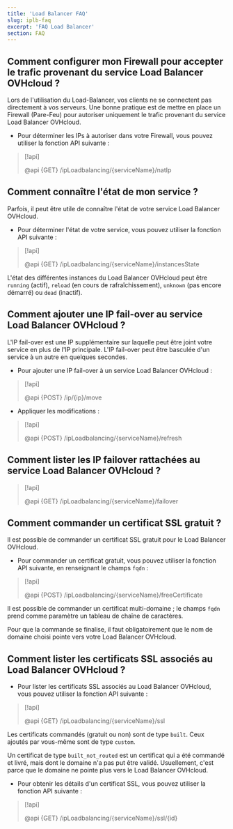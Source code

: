 ```yaml
---
title: 'Load Balancer FAQ'
slug: iplb-faq
excerpt: 'FAQ Load Balancer'
section: FAQ
---
```


## Comment configurer mon Firewall pour accepter le trafic provenant du service Load Balancer OVHcloud ?
Lors de l'utilisation du Load-Balancer, vos clients ne se connectent pas directement à vos serveurs. Une bonne pratique est de mettre en place un Firewall (Pare-Feu) pour autoriser uniquement le trafic provenant du service Load Balancer OVHcloud.

- Pour déterminer les IPs à autoriser dans votre Firewall, vous pouvez utiliser la fonction API suivante :

> [!api]
>
> @api {GET} /ipLoadbalancing/{serviceName}/natIp
> 


## Comment connaître l'état de mon service ?
Parfois, il peut être utile de connaître l'état de votre service Load Balancer OVHcloud.

- Pour déterminer l'état de votre service, vous pouvez utiliser la fonction API suivante :

> [!api]
>
> @api {GET} /ipLoadbalancing/{serviceName}/instancesState
> 

L'état des différentes instances du Load Balancer OVHcloud peut être `running` (actif), `reload` (en cours de rafraîchissement), `unknown` (pas encore démarré) ou `dead` (inactif).


## Comment ajouter une IP fail-over au service Load Balancer OVHcloud ?
L'IP fail-over est une IP supplémentaire sur laquelle peut être joint votre service en plus de l'IP principale. L'IP fail-over peut être basculée d'un service à un autre en quelques secondes.

- Pour ajouter une IP fail-over à un service Load Balancer OVHcloud :

> [!api]
>
> @api {POST} /ip/{ip}/move
> 

- Appliquer les modifications :

> [!api]
>
> @api {POST} /ipLoadbalancing/{serviceName}/refresh
> 


## Comment lister les IP failover rattachées au service Load Balancer OVHcloud ?

> [!api]
>
> @api {GET} /ipLoadbalancing/{serviceName}/failover
> 


## Comment commander un certificat SSL gratuit ?
Il est possible de commander un certificat SSL gratuit pour le Load Balancer OVHcloud.

- Pour commander un certificat gratuit, vous pouvez utiliser la fonction API suivante, en renseignant le champs `fqdn` :

> [!api]
>
> @api {POST} /ipLoadbalancing/{serviceName}/freeCertificate
> 

Il est possible de commander un certificat multi-domaine ; le champs `fqdn` prend comme paramètre un tableau de chaîne de caractères.

Pour que la commande se finalise, il faut obligatoirement que le nom de domaine choisi pointe vers votre Load Balancer OVHcloud.


## Comment lister les certificats SSL associés au Load Balancer OVHcloud ?

- Pour lister les certificats SSL associés au Load Balancer OVHcloud, vous pouvez utiliser la fonction API suivante :

> [!api]
>
> @api {GET} /ipLoadbalancing/{serviceName}/ssl
>

Les certificats commandés (gratuit ou non) sont de type `built`. Ceux ajoutés par vous-même sont de type `custom`.

Un certificat de type `built_not_routed` est un certificat qui a été commandé et livré, mais dont le domaine n'a pas put être validé. Usuellement, c'est parce que le domaine ne pointe plus vers le Load Balancer OVHcloud.

- Pour obtenir les détails d'un certificat SSL, vous pouvez utiliser la fonction API suivante :

> [!api]
>
> @api {GET} /ipLoadbalancing/{serviceName}/ssl/{id}
>

